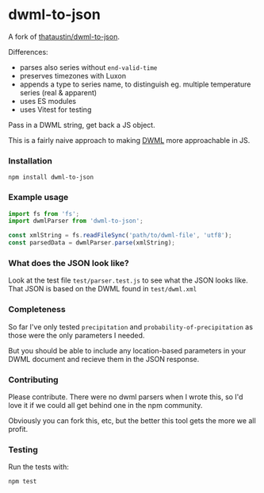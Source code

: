 # dwml-to-json
A fork of [thataustin/dwml-to-json](https://github.com/thataustin/dwml-to-json).

Differences:
- parses also series without `end-valid-time`
- preserves timezones with Luxon
- appends a type to series name, to distinguish eg. multiple temperature series (real & apparent)
- uses ES modules
- uses Vitest for testing

Pass in a DWML string, get back a JS object.

This is a fairly naive approach to making [DWML](http://graphical.weather.gov/xml/mdl/XML/Design/MDL_XML_Design.pdf) more approachable in JS.

### Installation

    npm install dwml-to-json
    
### Example usage

```javascript
import fs from 'fs';
import dwmlParser from 'dwml-to-json';

const xmlString = fs.readFileSync('path/to/dwml-file', 'utf8');
const parsedData = dwmlParser.parse(xmlString);
```

### What does the JSON look like?
Look at the test file `test/parser.test.js` to see what the JSON looks like.
That JSON is based on the DWML found in `test/dwml.xml`

### Completeness
So far I've only tested `precipitation` and `probability-of-precipitation` as those were the only parameters I needed. 

But you should be able to include any location-based parameters in your DWML document and recieve them in the JSON response.
 
### Contributing
Please contribute.  There were no dwml parsers when I wrote this, so I'd love it if we could all get behind one in the npm community.

Obviously you can fork this, etc, but the better this tool gets the more we all profit.

### Testing

Run the tests with:

    npm test